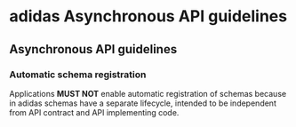 # adidas Asynchronous API guidelines

## Asynchronous API guidelines

### Automatic schema registration

Applications **MUST NOT** enable automatic registration of schemas because in adidas schemas have a separate lifecycle, intended to be independent from API contract and API implementing code.